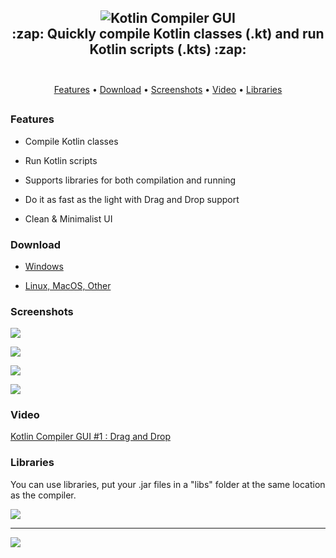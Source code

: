 <h2 align="center">
    <img alt="Kotlin Compiler GUI" src="https://i.imgur.com/tkr4fcd.png"/>
    <br>
    :zap: Quickly compile Kotlin classes (.kt) and run Kotlin scripts (.kts) :zap:
    <br>
    <br>
</h2>

<p align="center">
  <a href="#features">Features</a> •
  <a href="#download">Download</a> •
  <a href="#screenshots">Screenshots</a> •
  <a href="#video">Video</a> •
  <a href="#libraries">Libraries</a>
</p>
<h2></h2>

### Features

- Compile Kotlin classes

- Run Kotlin scripts

- Supports libraries for both compilation and running

- Do it as fast as the light with Drag and Drop support

- Clean & Minimalist UI

### Download

- [Windows](https://github.com/RHazDev/Kotlin-Compiler-GUI/raw/master/exe/kotlin-compiler-gui-1.2.exe)

- [Linux, MacOS, Other](https://github.com/RHazDev/Kotlin-Compiler-GUI/raw/master/jar/kotlin-compiler-gui-1.2.jar)

### Screenshots

![](https://i.imgur.com/419IzJ2.png)

![](https://i.imgur.com/JHbWIPl.png)

![](https://i.imgur.com/MuQifOo.png)

![](https://i.imgur.com/8hTCuCU.png)

### Video

[Kotlin Compiler GUI #1 : Drag and Drop](https://youtu.be/xgkmg9xCBew)

### Libraries

You can use libraries, put your .jar files in a "libs" folder at the same location as the compiler.

![](https://i.imgur.com/UItJsnP.png)

----

![](https://i.imgur.com/uIFRrpU.png)
